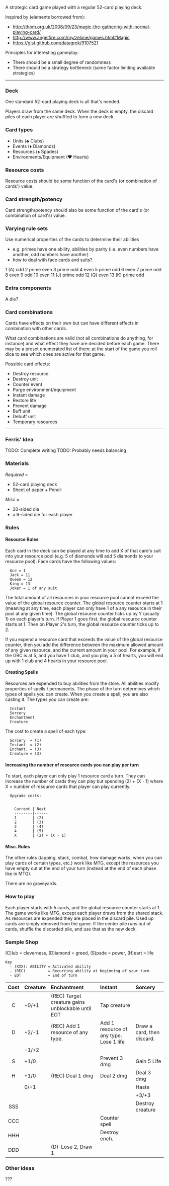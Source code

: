 A strategic card game played with a regular 52-card playing deck.

Inspired by (elements borrowed from):

- <http://thom.org.uk/2008/09/23/magic-the-gathering-with-normal-playing-card/>
- <http://www.angelfire.com/my/zelime/games.html#Magic>
- <https://gist.github.com/datagrok/9107521>

Principles for interesting gameplay:

- There should be a small degree of randomness
- There should be a strategy bottleneck (some factor limiting available strategies)

---

### Deck

One standard 52-card playing deck is all that's needed.

Players draw from the same deck. When the deck is empty, the discard piles of each player are shuffled to form a new deck.

### Card types

- Units (♣ Clubs)
- Events (♦ Diamonds)
- Resources (♠ Spades)
- Environments/Equipment (♥ Hearts)

### Resource costs

Resource costs should be some function of the card's (or combination of cards') value.

### Card strength/potency

Card strength/potency should also be some function of the card's (or combination of card's) value.

### Varying rule sets

Use numerical properties of the cards to determine their abilities

- e.g. primes have one ability, abilities by parity (i.e. even numbers have another, odd numbers have another)
- how to deal with face cards and suits?


1 (A)           odd
2       prime           even
3       prime   odd
4                       even
5       prime   odd
6                       even
7       prime   odd
8                       even
9               odd
10                      even
11 (J)  prime   odd
12 (Q)                  even
13 (K)  prime   odd

### Extra components

A die?

### Card combinations

Cards have effects on their own but can have different effects in combination with other cards.

What card combinations are valid (not all combinations do anything, for instance) and what effect they have are decided before each game. There may be a preset enumerated list of them; at the start of the game you roll dice to see which ones are active for that game.

Possible card effects:

- Destroy resource
- Destroy unit
- Counter event
- Purge environment/equipment
- Instant damage
- Restore life
- Prevent damage
- Buff unit
- Debuff unit
- Temporary resources


---

### Ferris' Idea

TODO: Complete writing
TODO: Probably needs balancing

### Materials

*Required* = 

- 52-card playing deck
- Sheet of paper + Pencil

*Misc* =

- 20-sided die
- a 6-sided die for each player

### Rules

#### Resource Rules

Each card in the deck can be played at any time to add X of that card's suit into 
your resource pool (e.g. 5 of diamonds will add 5 diamonds to your resource pool).
Face cards have the following values:
  
```
  Ace = 1
  Jack = 11
  Queen = 12
  King = 13
  Joker = 1 of any suit
```

The total amount of all resources in your resource pool cannot exceed the value of 
the global resource counter. The global resource counter starts at 1 
(meaning at any time, each player can only have 1 of a any resource in their pool
at any given time). The global resource counter ticks up by Y (usually 1) on 
each player's turn. If Player 1 goes first, the global resource counter starts 
at 1. Then on Player 2's turn, the global resource counter ticks up to 2.

If you expend a resource card that exceeds the value of the global resource counter,
then you add the difference between the maximum allowed amount of any given resource,
and the current amount in your pool. For example, if the GRC is at 5, and you 
have 1 club, and you play a 5 of hearts, you will end up with 1 club and 4 hearts 
in your resource pool. 

#### Creating Spells

Resources are expended to buy abilities from the store. All abilities modify 
properties of spells / permanents. The phase of the turn determines which 
types of spells you can create. When you create a spell, you are also 
casting it. The types you can create are:

```
  Instant
  Sorcery
  Enchantment
  Creature 
```

The cost to create a spell of each type:

```
  Sorcery  = (1)
  Instant  = (2)
  Enchant. = (3)
  Creature = (3)
```

#### Increasing the number of resource cards you can play per turn

To start, each player can only play 1 resource card a turn. They can increase 
the number of cards they can play but spending (2) + (X - 1) where X = number of 
resource cards that player can play currently. 

```
  Upgrade costs:


    Current | Next
    --------|------
    1       | (2)
    2       | (3)
    3       | (4)
    4       | (5)
    X       | (2) + (X - 1)
```

#### Misc. Rules

The other rules (tapping, stack, combat, how damage works, when you can play cards of 
certain types, etc.) work like MTG, except the resources you have empty out 
at the end of your turn (instead at the end of each phase like in MTG).

There are no graveyards.

### How to play

Each player starts with 5 cards, and the global resource counter starts at 1. 
The game works like MTG, except each player draws from the shared stack. As 
resources are expended they are placed in the discard pile. Used up cards are 
simply removed from the game. If the center pile runs out of cards, shuffle the 
discarded pile, and use that as the new deck. 

### Sample Shop

(C)lub = cleverness, (D)iamond = greed, (S)pade = power, (H)eart = life

```
Key
  - (XXX): ABILITY = Activated ability
  - (REC)          = Recurring ability at beginning of your turn 
  - EOT            = End of turn
```

| Cost | Creature  | Enchantment                                       | Instant                                           | Sorcery          
|:----:|:--------- |:------------------------------------------------- |:------------------------------------------------- | :-------------------------------------------------
|  C   | +0/+1     | (REC) Target creature gains unblockable until EOT | Tap creature                                      | 
|  D   | +2/-1     | (REC) Add 1 resource of any type.                 | Add 1 resource of any type. Lose 1 life           | Draw a card, then discard.
|      | -1/+2     |                                                   |                                                   |
|  S   | +1/0      |                                                   | Prevent 3 dmg                                     | Gain 5 Life
|  H   | +1/0      | (REC) Deal 1 dmg                                  | Deal 2 dmg                                        | Deal 3 dmg       
|      | 0/+1      |                                                   |                                                   | Haste            
|      |           |                                                   |                                                   | +3/+3            
| SSS  |           |                                                   |                                                   | Destroy creature 
| CCC  |           |                                                   | Counter spell                                     |                 
| HHH  |           |                                                   | Destroy ench.                                     |                 
| DDD  |           | (D): Lose 2, Draw 1                               |

### Other ideas

???